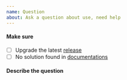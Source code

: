 ```yaml
---
name: Question
about: Ask a question about use, need help
---
```


#### Make sure
- [ ] Upgrade the latest [release](https://github.com/fluid-dev/hexo-theme-gabmats/releases)
- [ ] No solution found in [documentations](https://hexo.fluid-dev.com/docs/en/)

#### Describe the question
<!-- A clear and concise description of what the question is. -->

